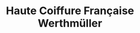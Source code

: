 ---
title: "Haute Coiffure Française Werthmüller"
url: /niederuzwil/haute-coiffure-francaise-werthmueller/
shop: Friseur
---